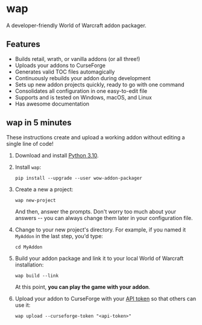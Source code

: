# wap

A developer-friendly World of Warcraft addon packager.

## Features

- Builds retail, wrath, or vanilla addons (or all three!)
- Uploads your addons to CurseForge
- Generates valid TOC files automagically
- Continuously rebuilds your addon during development
- Sets up new addon projects quickly, ready to go with one command
- Consolidates all configuration in one easy-to-edit file
- Supports and is tested on Windows, macOS, and Linux
- Has awesome documentation

## wap in 5 minutes

These instructions create and upload a working addon without editing a single line of code!

1. Download and install [Python 3.10](https://www.python.org/downloads/).

2. Install `wap`:

    ```console
    pip install --upgrade --user wow-addon-packager
    ```

3. Create a new a project:

    ```console
    wap new-project
    ```

    And then, answer the prompts. Don't worry too much about your answers -- you can always change
    them later in your configuration file.

4. Change to your new project's directory. For example, if you named it `MyAddon` in the last step,
   you'd type:

    ```console
    cd MyAddon
    ```

5. Build your addon package and link it to your local World of Warcraft installation:

    ```console
    wap build --link
    ```

    At this point, **you can play the game with your addon**.

6. Upload your addon to CurseForge with your
   [API token](https://authors.curseforge.com/account/api-tokens) so that others can use it:

    ```console
    wap upload --curseforge-token "<api-token>"
    ```
